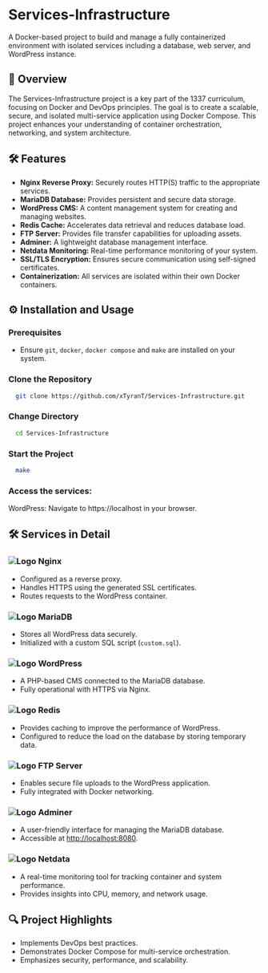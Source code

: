 
# Services-Infrastructure
A Docker-based project to build and manage a fully containerized environment with isolated services including a database, web server, and WordPress instance.


## 🌟 Overview
The Services-Infrastructure project is a key part of the 1337 curriculum, focusing on Docker and DevOps principles. The goal is to create a scalable, secure, and isolated multi-service application using Docker Compose. This project enhances your understanding of container orchestration, networking, and system architecture.

## 🛠️ Features
- **Nginx Reverse Proxy:** Securely routes HTTP(S) traffic to the appropriate services.
- **MariaDB Database:** Provides persistent and secure data storage.
- **WordPress CMS:** A content management system for creating and managing websites.
- **Redis Cache:** Accelerates data retrieval and reduces database load.
- **FTP Server:** Provides file transfer capabilities for uploading assets.
- **Adminer:** A lightweight database management interface.
- **Netdata Monitoring:** Real-time performance monitoring of your system.
- **SSL/TLS Encryption:** Ensures secure communication using self-signed certificates.
- **Containerization:** All services are isolated within their own Docker containers.
## ⚙️ Installation and Usage

### Prerequisites
- Ensure `git`, `docker`, `docker compose` and `make` are installed on your system.

### Clone the Repository

```bash
  git clone https://github.com/xTyranT/Services-Infrastructure.git
```
### Change Directory
```bash
  cd Services-Infrastructure
```
### Start the Project
```bash
  make
```
### Access the services:

WordPress: Navigate to https://localhost in your browser.
## 🛠️ Services in Detail

### ![Logo](https://img.icons8.com/?size=48&id=t2x6DtCn5Zzx&format=png) **Nginx**
- Configured as a reverse proxy.
- Handles HTTPS using the generated SSL certificates.
- Routes requests to the WordPress container.

### ![Logo](https://img.icons8.com/?size=48&id=nrY6pkbRkJCi&format=png) **MariaDB**
- Stores all WordPress data securely.
- Initialized with a custom SQL script (`custom.sql`).

### ![Logo](https://img.icons8.com/?size=48&id=13664&format=png) **WordPress**
- A PHP-based CMS connected to the MariaDB database.
- Fully operational with HTTPS via Nginx.

### ![Logo](https://img.icons8.com/?size=48&id=pHS3eRpynIRQ&format=png) **Redis**
- Provides caching to improve the performance of WordPress.
- Configured to reduce the load on the database by storing temporary data.

### ![Logo](https://img.icons8.com/?size=48&id=MrXgxUCDluSg&format=png) **FTP Server**
- Enables secure file uploads to the WordPress application.
- Fully integrated with Docker networking.

### ![Logo](https://img.icons8.com/?size=50&id=1476&format=png) **Adminer**
- A user-friendly interface for managing the MariaDB database.
- Accessible at [http://localhost:8080](http://localhost:8080).

### ![Logo](https://img.icons8.com/?size=50&id=2150&format=png) **Netdata**
- A real-time monitoring tool for tracking container and system performance.
- Provides insights into CPU, memory, and network usage.

## 🔍 Project Highlights
- Implements DevOps best practices.
- Demonstrates Docker Compose for multi-service orchestration.
- Emphasizes security, performance, and scalability.
